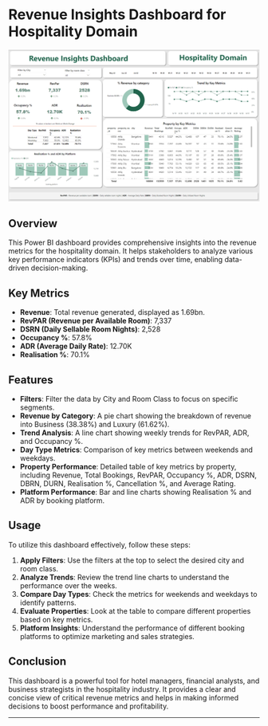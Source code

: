 # Revenue Insights Dashboard for Hospitality Domain

![REVENUE INSIGHTS DASHBOARD](https://github.com/bhawna-sinha/Data-analysis-projects/blob/main/Revenue%20Insights%20in%20hospitality%20Domain/Screenshot%202023-12-13%20220423.png?raw=true)





## Overview

This Power BI dashboard provides comprehensive insights into the revenue metrics for the hospitality domain. It helps stakeholders to analyze various key performance indicators (KPIs) and trends over time, enabling data-driven decision-making.

## Key Metrics

- **Revenue**: Total revenue generated, displayed as 1.69bn.
- **RevPAR (Revenue per Available Room)**: 7,337
- **DSRN (Daily Sellable Room Nights)**: 2,528
- **Occupancy %**: 57.8%
- **ADR (Average Daily Rate)**: 12.70K
- **Realisation %**: 70.1%

## Features

- **Filters**: Filter the data by City and Room Class to focus on specific segments.
- **Revenue by Category**: A pie chart showing the breakdown of revenue into Business (38.38%) and Luxury (61.62%).
- **Trend Analysis**: A line chart showing weekly trends for RevPAR, ADR, and Occupancy %.
- **Day Type Metrics**: Comparison of key metrics between weekends and weekdays.
- **Property Performance**: Detailed table of key metrics by property, including Revenue, Total Bookings, RevPAR, Occupancy %, ADR, DSRN, DBRN, DURN, Realisation %, Cancellation %, and Average Rating.
- **Platform Performance**: Bar and line charts showing Realisation % and ADR by booking platform.

## Usage

To utilize this dashboard effectively, follow these steps:
1. **Apply Filters**: Use the filters at the top to select the desired city and room class.
2. **Analyze Trends**: Review the trend line charts to understand the performance over the weeks.
3. **Compare Day Types**: Check the metrics for weekends and weekdays to identify patterns.
4. **Evaluate Properties**: Look at the table to compare different properties based on key metrics.
5. **Platform Insights**: Understand the performance of different booking platforms to optimize marketing and sales strategies.

## Conclusion

This dashboard is a powerful tool for hotel managers, financial analysts, and business strategists in the hospitality industry. It provides a clear and concise view of critical revenue metrics and helps in making informed decisions to boost performance and profitability.

---


